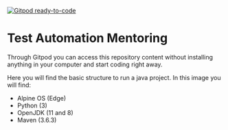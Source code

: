 [![Gitpod ready-to-code](https://img.shields.io/badge/Gitpod-ready--to--code-blue?logo=gitpod)](https://gitpod.io/#https://github.com/MichalEpam/test-automation-mentoring)

# Test Automation Mentoring

Through Gitpod you can access this repository content without installing anything in your computer and start coding right away.

Here you will find the basic structure to run a java project. In this image you will find:
- Alpine OS (Edge)
- Python (3)
- OpenJDK (11 and 8)
- Maven (3.6.3)
